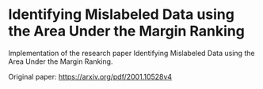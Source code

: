 # Identifying Mislabeled Data using the Area Under the Margin Ranking
Implementation of the research paper Identifying Mislabeled Data using the Area Under the Margin Ranking.

Original paper: https://arxiv.org/pdf/2001.10528v4
